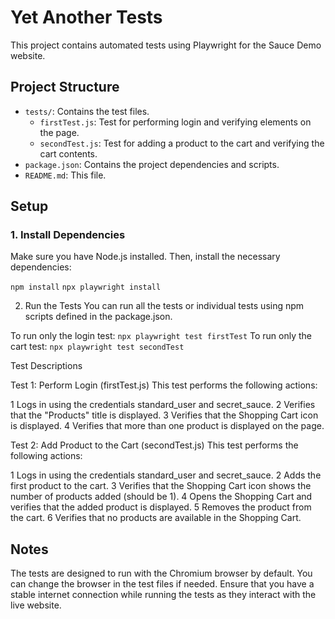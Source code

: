 # Yet Another Tests

This project contains automated tests using Playwright for the Sauce Demo website.

## Project Structure

- `tests/`: Contains the test files.
  - `firstTest.js`: Test for performing login and verifying elements on the page.
  - `secondTest.js`: Test for adding a product to the cart and verifying the cart contents.
- `package.json`: Contains the project dependencies and scripts.
- `README.md`: This file.

## Setup

### 1. Install Dependencies

Make sure you have Node.js installed. Then, install the necessary dependencies:

`npm install`
`npx playwright install`

2. Run the Tests
You can run all the tests or individual tests using npm scripts defined in the package.json.
 
To run only the login test: `npx playwright test firstTest`
To run only the cart test: `npx playwright test secondTest`

Test Descriptions

Test 1: Perform Login (firstTest.js)
This test performs the following actions:

1 Logs in using the credentials standard_user and secret_sauce.
2 Verifies that the "Products" title is displayed.
3 Verifies that the Shopping Cart icon is displayed.
4 Verifies that more than one product is displayed on the page.

Test 2: Add Product to the Cart (secondTest.js)
This test performs the following actions:

1 Logs in using the credentials standard_user and secret_sauce.
2 Adds the first product to the cart.
3 Verifies that the Shopping Cart icon shows the number of products added (should be 1).
4 Opens the Shopping Cart and verifies that the added product is displayed.
5 Removes the product from the cart.
6 Verifies that no products are available in the Shopping Cart.

## Notes
The tests are designed to run with the Chromium browser by default. You can change the browser in the test files if needed.
Ensure that you have a stable internet connection while running the tests as they interact with the live website.